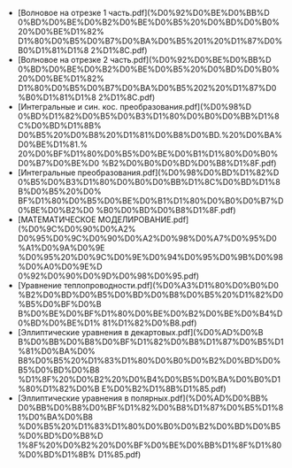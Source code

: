 - [Волновое на отрезке 1 часть.pdf](%D0%92%D0%BE%D0%BB%D
  0%BD%D0%BE%D0%B2%D0%BE%D0%B5%20%D0%BD%D0%B0%20%D0%BE%D1%82%
  D1%80%D0%B5%D0%B7%D0%BA%D0%B5%201%20%D1%87%D0%B0%D1%81%D1%8
  2%D1%8C.pdf)
- [Волновое на отрезке 2 часть.pdf](%D0%92%D0%BE%D0%BB%D
  0%BD%D0%BE%D0%B2%D0%BE%D0%B5%20%D0%BD%D0%B0%20%D0%BE%D1%82%
  D1%80%D0%B5%D0%B7%D0%BA%D0%B5%202%20%D1%87%D0%B0%D1%81%D1%8
  2%D1%8C.pdf)
- [Интегральные и син. кос. преобразования.pdf](%D0%98%D
  0%BD%D1%82%D0%B5%D0%B3%D1%80%D0%B0%D0%BB%D1%8C%D0%BD%D1%8B%
  D0%B5%20%D0%B8%20%D1%81%D0%B8%D0%BD.%20%D0%BA%D0%BE%D1%81.%
  20%D0%BF%D1%80%D0%B5%D0%BE%D0%B1%D1%80%D0%B0%D0%B7%D0%BE%D0
  %B2%D0%B0%D0%BD%D0%B8%D1%8F.pdf)
- [Интегральные преобразования.pdf](%D0%98%D0%BD%D1%82%D
  0%B5%D0%B3%D1%80%D0%B0%D0%BB%D1%8C%D0%BD%D1%8B%D0%B5%20%D0%
  BF%D1%80%D0%B5%D0%BE%D0%B1%D1%80%D0%B0%D0%B7%D0%BE%D0%B2%D0
  %B0%D0%BD%D0%B8%D1%8F.pdf)
- [МАТЕМАТИЧЕСКОЕ МОДЕЛИРОВАНИЕ.pdf](%D0%9C%D0%90%D0%A2%
  D0%95%D0%9C%D0%90%D0%A2%D0%98%D0%A7%D0%95%D0%A1%D0%9A%D0%9E
  %D0%95%20%D0%9C%D0%9E%D0%94%D0%95%D0%9B%D0%98%D0%A0%D0%9E%D
  0%92%D0%90%D0%9D%D0%98%D0%95.pdf)
- [Уравнение теплопроводности.pdf](%D0%A3%D1%80%D0%B0%D0
  %B2%D0%BD%D0%B5%D0%BD%D0%B8%D0%B5%20%D1%82%D0%B5%D0%BF%D0%B
  B%D0%BE%D0%BF%D1%80%D0%BE%D0%B2%D0%BE%D0%B4%D0%BD%D0%BE%D1%
  81%D1%82%D0%B8.pdf)
- [Эллиптические уравнения в декартовых.pdf](%D0%AD%D0%B
  B%D0%BB%D0%B8%D0%BF%D1%82%D0%B8%D1%87%D0%B5%D1%81%D0%BA%D0%
  B8%D0%B5%20%D1%83%D1%80%D0%B0%D0%B2%D0%BD%D0%B5%D0%BD%D0%B8
  %D1%8F%20%D0%B2%20%D0%B4%D0%B5%D0%BA%D0%B0%D1%80%D1%82%D0%B
  E%D0%B2%D1%8B%D1%85.pdf)
- [Эллиптические уравнения в полярных.pdf](%D0%AD%D0%BB%
  D0%BB%D0%B8%D0%BF%D1%82%D0%B8%D1%87%D0%B5%D1%81%D0%BA%D0%B8
  %D0%B5%20%D1%83%D1%80%D0%B0%D0%B2%D0%BD%D0%B5%D0%BD%D0%B8%D
  1%8F%20%D0%B2%20%D0%BF%D0%BE%D0%BB%D1%8F%D1%80%D0%BD%D1%8B%
  D1%85.pdf)
